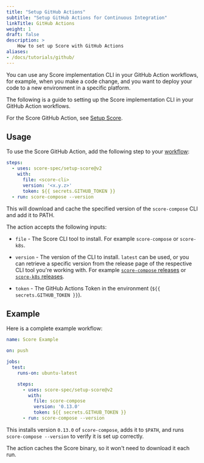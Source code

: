 ```yaml
---
title: "Setup GitHub Actions"
subtitle: "Setup GitHub Actions for Continuous Integration"
linkTitle: GitHub Actions
weight: 1
draft: false
description: >
    How to set up Score with GitHub Actions
aliases:
- /docs/tutorials/github/
---
```


You can use any Score implementation CLI in your GitHub Action workflows, for example, when you make a code change, and you want to deploy your code to a new environment in a specific platform.

The following is a guide to setting up the Score implementation CLI in your GitHub Action workflows.

For the Score GitHub Action, see [Setup Score](https://github.com/marketplace/actions/setup-score-environment).

## Usage

To use the Score GitHub Action, add the following step to your [workflow](https://docs.github.com/en/actions/using-workflows/about-workflows):

```yaml
steps:
  - uses: score-spec/setup-score@v2
    with:
      file: <score-cli>
      version: '<x.y.z>'
      token: ${{ secrets.GITHUB_TOKEN }}
  - run: score-compose --version
```

This will download and cache the specified version of the `score-compose` CLI and add it to PATH.

The action accepts the following inputs:

- `file` - The Score CLI tool to install. For example `score-compose` or `score-k8s`.

- `version` - The version of the CLI to install. `latest` can be used, or you can retrieve a specific version from the release page of the respective CLI tool you're working with. For example [`score-compose` releases](https://github.com/score-spec/score-compose/releases) or [`score-k8s` releases](https://github.com/score-spec/score-k8s/releases).  

- `token` - The GitHub Actions Token in the environment (`${{ secrets.GITHUB_TOKEN }}`).

## Example

Here is a complete example workflow:

```yaml
name: Score Example

on: push

jobs:
  test:
    runs-on: ubuntu-latest

    steps:
      - uses: score-spec/setup-score@v2
        with:
          file: score-compose
          version: '0.13.0'
          token: ${{ secrets.GITHUB_TOKEN }}
      - run: score-compose --version
```

This installs version `0.13.0` of `score-compose`, adds it to `$PATH`, and runs `score-compose --version` to verify it is set up correctly.

The action caches the Score binary, so it won't need to download it each run.
